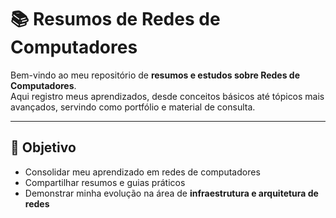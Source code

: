 # 📚 Resumos de Redes de Computadores

Bem-vindo ao meu repositório de **resumos e estudos sobre Redes de Computadores**.  
Aqui registro meus aprendizados, desde conceitos básicos até tópicos mais avançados, servindo como portfólio e material de consulta.

---

## 🔎 Objetivo
- Consolidar meu aprendizado em redes de computadores  
- Compartilhar resumos e guias práticos  
- Demonstrar minha evolução na área de **infraestrutura e arquitetura de redes**  
